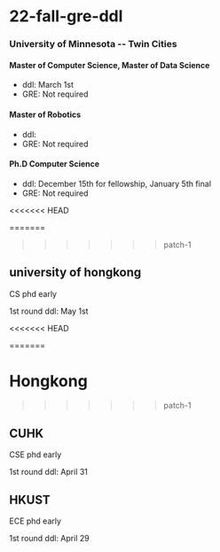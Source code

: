 # 22-fall-gre-ddl

### University of Minnesota -- Twin Cities

#### Master of Computer Science, Master of Data Science

* ddl: March 1st
* GRE: Not required

#### Master of Robotics

* ddl: 
* GRE: Not required

#### Ph.D Computer Science

* ddl: December 15th for fellowship, January 5th final
* GRE: Not required



<<<<<<< HEAD


=======
>>>>>>> patch-1
## university of hongkong

CS phd early 

1st round ddl: May 1st


<<<<<<< HEAD

=======
# Hongkong
>>>>>>> patch-1
## CUHK

CSE phd early 

1st round ddl: April 31



## HKUST

ECE phd early 

1st round ddl: April 29
